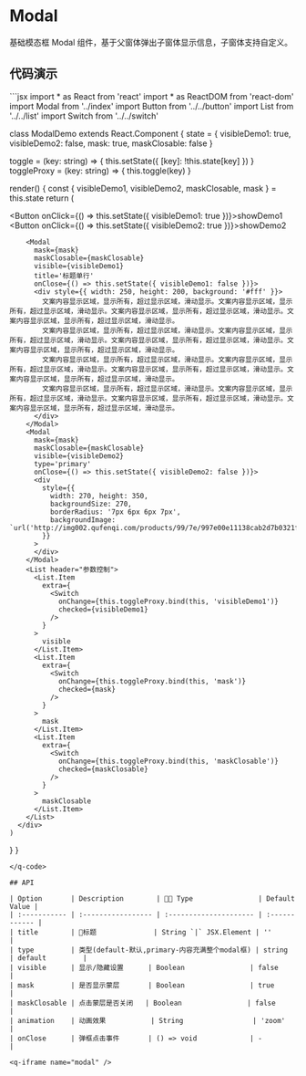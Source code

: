 # Modal <q-qrcode name='modal' />

基础模态框 Modal 组件，基于父窗体弹出子窗体显示信息，子窗体支持自定义。

## 代码演示

<q-code>
```jsx
import * as React from 'react'
import * as ReactDOM from 'react-dom'
import Modal from '../index'
import Button from '../../button'
import List from '../../list'
import Switch from '../../switch'

class ModalDemo extends React.Component {
  state = {
    visibleDemo1: true,
    visibleDemo2: false,
    mask: true,
    maskClosable: false
  }

  toggle = (key: string) => {
    this.setState({ [key]: !this.state[key] })
  }
  toggleProxy = (key: string) => {
    this.toggle(key)
  }

  render() {
    const { visibleDemo1, visibleDemo2, maskClosable, mask } = this.state
    return (
      <div>
        <Button onClick={() => this.setState({ visibleDemo1: true })}>showDemo1</Button>
        <br/>
        <Button onClick={() => this.setState({ visibleDemo2: true })}>showDemo2</Button>

        <Modal
          mask={mask}
          maskClosable={maskClosable}
          visible={visibleDemo1}
          title='标题单行'
          onClose={() => this.setState({ visibleDemo1: false })}>
          <div style={{ width: 250, height: 200, background: '#fff' }}>
            文案内容显示区域，显示所有，超过显示区域，滑动显示。文案内容显示区域，显示所有，超过显示区域，滑动显示。文案内容显示区域，显示所有，超过显示区域，滑动显示。文案内容显示区域，显示所有，超过显示区域，滑动显示。
            文案内容显示区域，显示所有，超过显示区域，滑动显示。文案内容显示区域，显示所有，超过显示区域，滑动显示。文案内容显示区域，显示所有，超过显示区域，滑动显示。文案内容显示区域，显示所有，超过显示区域，滑动显示。
            文案内容显示区域，显示所有，超过显示区域，滑动显示。文案内容显示区域，显示所有，超过显示区域，滑动显示。文案内容显示区域，显示所有，超过显示区域，滑动显示。文案内容显示区域，显示所有，超过显示区域，滑动显示。
            文案内容显示区域，显示所有，超过显示区域，滑动显示。文案内容显示区域，显示所有，超过显示区域，滑动显示。文案内容显示区域，显示所有，超过显示区域，滑动显示。文案内容显示区域，显示所有，超过显示区域，滑动显示。
          </div>
        </Modal>
        <Modal
          mask={mask}
          maskClosable={maskClosable}
          visible={visibleDemo2}
          type='primary'
          onClose={() => this.setState({ visibleDemo2: false })}>
          <div
            style={{
              width: 270, height: 350,
              backgroundSize: 270,
              borderRadius: '7px 6px 6px 7px',
              backgroundImage: `url('http://img002.qufenqi.com/products/99/7e/997e00e11138cab2d7b0321fe0326b09.png')`
            }}
          >
          </div>
        </Modal>
        <List header="参数控制">
          <List.Item
            extra={
              <Switch
                onChange={this.toggleProxy.bind(this, 'visibleDemo1')}
                checked={visibleDemo1}
              />
            }
          >
            visible
          </List.Item>
          <List.Item
            extra={
              <Switch
                onChange={this.toggleProxy.bind(this, 'mask')}
                checked={mask}
              />
            }
          >
            mask
          </List.Item>
          <List.Item
            extra={
              <Switch
                onChange={this.toggleProxy.bind(this, 'maskClosable')}
                checked={maskClosable}
              />
            }
          >
            maskClosable
          </List.Item>
        </List>
      </div>
    )
  }
}
```
</q-code>

## API

| Option       | Description        |  Type                | Default Value |
| :----------- | :----------------- | :--------------------- | :------------ |
| title        | 标题              | String `|` JSX.Element | ''            |
| type         | 类型(default-默认,primary-内容充满整个modal框) | string       | default         |
| visible      | 显示/隐藏设置      | Boolean                | false         |
| mask         | 是否显示蒙层       | Boolean                | true          |
| maskClosable | 点击蒙层是否关闭   | Boolean                | false         |
| animation    | 动画效果           | String                 | 'zoom'        |
| onClose      | 弹框点击事件       | () => void             | -             |

<q-iframe name="modal" />